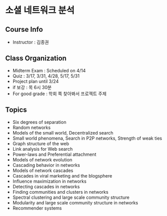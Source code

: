# 소셜 네트워크 분석

## Course Info

* Instructor : 김종권

## Class Organization

* Midterm Exam : Scheduled on 4/14
* Quiz : 3/17, 3/31, 4/28, 5/17, 5/31
* Project plan until 3/24
* if 보강 : 목 6시 30분
* For good grade : 학회 쪽 찾아봐서 프로젝트 주제

## Topics

* Six degrees of separation
* Random networks
* Models of the small world, Decentralized search
* Small world phenomena, Search in P2P networks, Strength of weak ties
* Graph structure of the web
* Link analysis for Web search
* Power-laws and Preferential attachment
* Models of network evolution
* Cascading behavior in networks
* Models of network cascades
* Cascades in viral marketing and the blogsphere
* Influence maximization in networks
* Detecting cascades in networks
* Finding communities and clusters in networks
* Spectral clustering and large scale community structure
* Modularity and large scale community structure in networks
* Recommender systems
